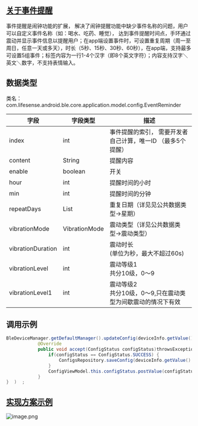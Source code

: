 <a name="1FyCB"></a>
## [关于事件提醒](https://docs.leshiguang.com/dev-ios/bluetooth/reference/settings/eventreminder?id=%e5%85%b3%e4%ba%8e%e4%ba%8b%e4%bb%b6%e6%8f%90%e9%86%92)
事件提醒是闹钟功能的扩展， 解决了闹钟提醒功能中缺少事件名称的问题，用户可以自定义事件名称（如：喝水、吃药、睡觉）， 达到事件提醒时间点，手环通过震动并显示事件信息以提醒用户；在app端设置事件时，可设置重复周期（周一至周日，任意一天或多天），时长（5秒、15秒、30秒、60秒），在app端，支持最多可设置5组事件；标签内容为一行1-4个汉字（即8个英文字符）；内容支持汉字＼英文＼数字，不支持表情输入。<br />

<a name="l8qwn"></a>
## 数据类型
类名：com.lifesense.android.ble.core.application.model.config.EventReminder

| 字段 | 字段类型 | 描述 |
| --- | --- | --- |
| index | int | 事件提醒的索引， 需要开发者自己计算，唯一ID （最多5个提醒） |
| content | String | 提醒内容 |
| enable | boolean | 开关 |
| hour | int | 提醒时间的小时 |
| min | int | 提醒时间的分钟 |
| repeatDays | List<Day> | 重复日期（详见见公共数据类型->星期） |
| vibrationMode | VibrationMode | 震动类型（详见公共数据类型->震动类型） |
| vibrationDuration | int | 震动时长<br />(单位为秒，最大不超过60s) |
| vibrationLevel | int | 震动等级1<br />共分10级，0～9 |
| vibrationLevel1 | int | 震动等级2<br />共分10级，0～9,只在震动类型为间歇震动的情况下有效 |

<a name="Z2qY6"></a>
## 调用示例
```java
BleDeviceManager.getDefaultManager().updateConfig(deviceInfo.getValue().getMac(), dialPlate, new Consumer<ConfigStatus>() {
            @Override
            public void accept(ConfigStatus configStatus)throwsException{   
                if(configStatus == ConfigStatus.SUCCESS) {
                    ConfigsRepository.saveConfig(deviceInfo.getValue().getMac(),config);
                }
                ConfigViewModel.this.configStatus.postValue(configStatus);
            }
}  )  ;
```
<a name="WNFGT"></a>
## [实现方案示例](https://docs.leshiguang.com/dev-ios/bluetooth/reference/settings/eventreminder?id=%e5%ae%9e%e7%8e%b0%e6%96%b9%e6%a1%88%e7%a4%ba%e4%be%8b)
![image.png](https://cdn.nlark.com/yuque/0/2021/png/354855/1616761732037-306b6b10-9c81-43ad-a881-c8a29e0ed4b6.png#align=left&display=inline&height=345&margin=%5Bobject%20Object%5D&name=image.png&originHeight=397&originWidth=858&size=30746&status=done&style=none&width=746)

